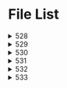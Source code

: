 # File List

<details>
<summary>528</summary>

- [sum](https://ponapon280.github.io/5chSummary/528/sum.html)
- [mod](https://ponapon280.github.io/5chSummary/528/mod.html)
<details>
<summary>sum_prefiles</summary>

</details>

<details>
<summary>mod_prefiles</summary>

</details>

</details>

<details>
<summary>529</summary>

- [sum](https://ponapon280.github.io/5chSummary/529/sum.html)
- [mod](https://ponapon280.github.io/5chSummary/529/mod.html)
- [url](https://ponapon280.github.io/5chSummary/529/url.html)
<details>
<summary>sum_prefiles</summary>

</details>

<details>
<summary>mod_prefiles</summary>

</details>

</details>

<details>
<summary>530</summary>

- [sum](https://ponapon280.github.io/5chSummary/530/sum.html)
- [mod](https://ponapon280.github.io/5chSummary/530/mod.html)
- [url](https://ponapon280.github.io/5chSummary/530/url.html)
<details>
<summary>sum_prefiles</summary>

</details>

<details>
<summary>mod_prefiles</summary>

</details>

</details>

<details>
<summary>531</summary>

- [sum](https://ponapon280.github.io/5chSummary/531/sum.html)
- [mod](https://ponapon280.github.io/5chSummary/531/mod.html)
- [url](https://ponapon280.github.io/5chSummary/531/url.html)
- [mod_2](https://ponapon280.github.io/5chSummary/531/mod_2.html)
<details>
<summary>sum_prefiles</summary>

</details>

<details>
<summary>mod_prefiles</summary>

</details>

</details>

<details>
<summary>532</summary>

- [sum](https://ponapon280.github.io/5chSummary/532/sum.html)
- [mod](https://ponapon280.github.io/5chSummary/532/mod.html)
- [url](https://ponapon280.github.io/5chSummary/532/url.html)
<details>
<summary>sum_prefiles</summary>

- [sum_1](https://ponapon280.github.io/5chSummary/532/sum_prefiles/sum_1.html)
- [sum_2](https://ponapon280.github.io/5chSummary/532/sum_prefiles/sum_2.html)
- [sum_3](https://ponapon280.github.io/5chSummary/532/sum_prefiles/sum_3.html)
- [sum_4](https://ponapon280.github.io/5chSummary/532/sum_prefiles/sum_4.html)
- [sum_5](https://ponapon280.github.io/5chSummary/532/sum_prefiles/sum_5.html)
</details>

<details>
<summary>mod_prefiles</summary>

- [mod_1](https://ponapon280.github.io/5chSummary/532/mod_prefiles/mod_1.html)
- [mod_2](https://ponapon280.github.io/5chSummary/532/mod_prefiles/mod_2.html)
- [mod_3](https://ponapon280.github.io/5chSummary/532/mod_prefiles/mod_3.html)
- [mod_4](https://ponapon280.github.io/5chSummary/532/mod_prefiles/mod_4.html)
- [mod_5](https://ponapon280.github.io/5chSummary/532/mod_prefiles/mod_5.html)
</details>

</details>

<details>
<summary>533</summary>

- [sum](https://ponapon280.github.io/5chSummary/533/sum.html)
- [mod](https://ponapon280.github.io/5chSummary/533/mod.html)
- [url](https://ponapon280.github.io/5chSummary/533/url.html)

    -sum_prefiles

        - [sum_1](https://ponapon280.github.io/5chSummary/533/sum_prefiles/sum_1.html)
        - [sum_2](https://ponapon280.github.io/5chSummary/533/sum_prefiles/sum_2.html)
        - [sum_3](https://ponapon280.github.io/5chSummary/533/sum_prefiles/sum_3.html)
        - [sum_4](https://ponapon280.github.io/5chSummary/533/sum_prefiles/sum_4.html)
        - [sum_5](https://ponapon280.github.io/5chSummary/533/sum_prefiles/sum_5.html)
    -mod_prefiles

        - [mod_1](https://ponapon280.github.io/5chSummary/533/mod_prefiles/mod_1.html)
        - [mod_2](https://ponapon280.github.io/5chSummary/533/mod_prefiles/mod_2.html)
        - [mod_3](https://ponapon280.github.io/5chSummary/533/mod_prefiles/mod_3.html)
        - [mod_4](https://ponapon280.github.io/5chSummary/533/mod_prefiles/mod_4.html)
        - [mod_5](https://ponapon280.github.io/5chSummary/533/mod_prefiles/mod_5.html)

</details>

